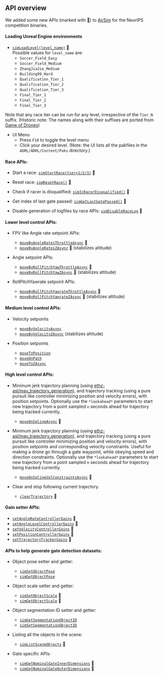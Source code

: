 ## API overview 
We added some new APIs (marked with &#x1F49A;) to [AirSim](https://github.com/Microsoft/Airsim) for the NeurIPS competition binaries. 

#### Loading Unreal Engine environments
- [`simLoadLevel(level_name)`](https://microsoft.github.io/AirSim-Drone-Racing-Lab/autoapi/airsimdroneracinglab/client/index.html#airsimdroneracinglab.client.VehicleClient.simLoadLevel) &#x1F49A;    
Possible values for `level_name` are: 
	- `Soccer_Field_Easy`
	- `Soccer_Field_Medium`
	- `ZhangJiaJie_Medium`
	- `Building99_Hard` 
	- `Qualification_Tier_1`
	- `Qualification_Tier_2`
	- `Qualification_Tier_3` 
	- `Final_Tier_1`
	- `Final_Tier_2`
	- `Final_Tier_3` 

Note that any race tier can be run for any level, irrespective of the `Tier_N` suffix. (Historic note: The names along with their suffixes are ported from [Game of Drones](https://github.com/microsoft/AirSim-NeurIPS2019-Drone-Racing))

- UI Menu
	- Press `F10` to toggle the level menu
	- Click your desired level. (Note: the UI lists all the pakfiles in the `ADRL/ADRL/Content/Paks` directory.)

#### Race APIs:
- Start a race:
	[`simStartRace(tier=1/2/3)`](https://microsoft.github.io/AirSim-Drone-Racing-Lab/autoapi/airsimdroneracinglab/client/index.html#airsimdroneracinglab.client.MultirotorClient.simStartRace) &#x1F49A;

- Reset race:
	[`simResetRace()`](https://microsoft.github.io/AirSim-Drone-Racing-Lab/autoapi/airsimdroneracinglab/client/index.html#airsimdroneracinglab.client.MultirotorClient.simResetRace) &#x1F49A;

- Check if racer is disqualified:
	[`simIsRacerDisqualified()`](https://microsoft.github.io/AirSim-Drone-Racing-Lab/autoapi/airsimdroneracinglab/client/index.html#airsimdroneracinglab.client.MultirotorClient.simIsRacerDisqualified) &#x1F49A;

- Get index of last gate passed:
	[`simGetLastGatePassed()`](https://microsoft.github.io/AirSim-Drone-Racing-Lab/autoapi/airsimdroneracinglab/client/index.html#airsimdroneracinglab.client.MultirotorClient.simGetLastGatePassed) &#x1F49A;

- Disable generation of logfiles by race APIs:
	[`simDisableRaceLog`](https://microsoft.github.io/AirSim-Drone-Racing-Lab/autoapi/airsimdroneracinglab/client/index.html#airsimdroneracinglab.client.MultirotorClient.simDisableRaceLog) &#x1F49A;

#### Lower level control APIs:
- FPV like Angle rate setpoint APIs: 
	- [`moveByAngleRatesThrottleAsync`](https://microsoft.github.io/AirSim-Drone-Racing-Lab/autoapi/airsimdroneracinglab/client/index.html#airsimdroneracinglab.client.MultirotorClient.moveByAngleRatesThrottleAsync) &#x1F49A;
	- [`moveByAngleRatesZAsync`](https://microsoft.github.io/AirSim-Drone-Racing-Lab/autoapi/airsimdroneracinglab/client/index.html#airsimdroneracinglab.client.MultirotorClient.moveByAngleRatesZAsync) &#x1F49A; (stabilizes altitude)

- Angle setpoint APIs:  
	- [`moveByRollPitchYawThrottleAsync`](https://microsoft.github.io/AirSim-Drone-Racing-Lab/autoapi/airsimdroneracinglab/client/index.html#airsimdroneracinglab.client.MultirotorClient.moveByRollPitchYawThrottleAsync) &#x1F49A;
	- [`moveByRollPitchYawZAsync`](https://microsoft.github.io/AirSim-Drone-Racing-Lab/autoapi/airsimdroneracinglab/client/index.html#airsimdroneracinglab.client.MultirotorClient.moveByRollPitchYawZAsync) &#x1F49A; (stabilizes altitude)

- RollPitchYawrate setpoint APIs: 
	- [`moveByRollPitchYawrateThrottleAsync`](https://microsoft.github.io/AirSim-Drone-Racing-Lab/autoapi/airsimdroneracinglab/client/index.html#airsimdroneracinglab.client.MultirotorClient.moveByRollPitchYawrateThrottleAsync) &#x1F49A;
	- [`moveByRollPitchYawrateZAsync`](https://microsoft.github.io/AirSim-Drone-Racing-Lab/autoapi/airsimdroneracinglab/client/index.html#airsimdroneracinglab.client.MultirotorClient.moveByRollPitchYawrateZAsync) &#x1F49A; (stabilizes altitude)

#### Medium level control APIs:
- Velocity setpoints
	- [`moveByVelocityAsync`](https://microsoft.github.io/AirSim-Drone-Racing-Lab/autoapi/airsimdroneracinglab/client/index.html#airsimdroneracinglab.client.MultirotorClient.moveByVelocityAsync)
	- [`moveByVelocityZAsync`](https://microsoft.github.io/AirSim-Drone-Racing-Lab/autoapi/airsimdroneracinglab/client/index.html#airsimdroneracinglab.client.MultirotorClient.moveByVelocityZAsync) (stabilizes altitude)

- Position setpoints
	- [`moveToPosition`](https://microsoft.github.io/AirSim-Drone-Racing-Lab/autoapi/airsimdroneracinglab/client/index.html#airsimdroneracinglab.client.MultirotorClient.moveToPositionAsync)
	- [`moveOnPath`](https://microsoft.github.io/AirSim-Drone-Racing-Lab/autoapi/airsimdroneracinglab/client/index.html#airsimdroneracinglab.client.MultirotorClient.moveOnPathAsync)
	- [`moveToZAsync`](https://microsoft.github.io/AirSim-Drone-Racing-Lab/autoapi/airsimdroneracinglab/client/index.html#airsimdroneracinglab.client.MultirotorClient.moveToZAsync)

#### High level control APIs:
- Minimum jerk trajectory planning (using [ethz-asl/mav_trajectory_generation](https://github.com/ethz-asl/mav_trajectory_generation)), and trajectory tracking (using a pure pursuit like controller minimizing position and velocity errors), with position setpoints. 
	Optionally use the `*lookahead*` parameters to start new trajectory from a point sampled `n` seconds ahead for trajectory being tracked currently. 
	- [`moveOnSplineAsync`](https://microsoft.github.io/AirSim-Drone-Racing-Lab/autoapi/airsimdroneracinglab/client/index.html#airsimdroneracinglab.client.MultirotorClient.moveOnSplineAsync) &#x1F49A;

- Minimum jerk trajectory planning (using [ethz-asl/mav_trajectory_generation](https://github.com/ethz-asl/mav_trajectory_generation)), and trajectory tracking (using a pure pursuit like controller minimizing position and velocity errors), with position setpoints and corresponding velocity constraints. Useful for making a drone go through a gate waypoint, while obeying speed and direction constraints. 
	Optionally use the `*lookahead*` parameters to start new trajectory from a point sampled `n` seconds ahead for trajectory being tracked currently. 
	- [`moveOnSplineVelConstraintsAsync`](https://microsoft.github.io/AirSim-Drone-Racing-Lab/autoapi/airsimdroneracinglab/client/index.html#airsimdroneracinglab.client.MultirotorClient.moveOnSplineVelConstraintsAsync) &#x1F49A;

- Clear and stop following current trajectory. 
	- [`clearTrajectory`](https://microsoft.github.io/AirSim-Drone-Racing-Lab/autoapi/airsimdroneracinglab/client/index.html#airsimdroneracinglab.client.MultirotorClient.clearTrajectory) &#x1F49A;

#### Gain setter APIs:
- [`setAngleRateControllerGains`](https://microsoft.github.io/AirSim-Drone-Racing-Lab/autoapi/airsimdroneracinglab/client/index.html#airsimdroneracinglab.client.MultirotorClient.setAngleRateControllerGains) &#x1F49A;
- [`setAngleLevelControllerGains`](https://microsoft.github.io/AirSim-Drone-Racing-Lab/autoapi/airsimdroneracinglab/client/index.html#airsimdroneracinglab.client.MultirotorClient.setAngleLevelControllerGains) &#x1F49A;
- [`setVelocityControllerGains`](https://microsoft.github.io/AirSim-Drone-Racing-Lab/autoapi/airsimdroneracinglab/client/index.html#airsimdroneracinglab.client.MultirotorClient.setVelocityControllerGains) &#x1F49A;
- [`setPositionControllerGains`](https://microsoft.github.io/AirSim-Drone-Racing-Lab/autoapi/airsimdroneracinglab/client/index.html#airsimdroneracinglab.client.MultirotorClient.setPositionControllerGains) &#x1F49A;
- [`setTrajectoryTrackerGains`](https://microsoft.github.io/AirSim-Drone-Racing-Lab/autoapi/airsimdroneracinglab/client/index.html#airsimdroneracinglab.client.MultirotorClient.setTrajectoryTrackerGains) &#x1F49A; 

#### APIs to help generate gate detection datasets:
- Object pose setter and getter: 
	- [`simSetObjectPose`](https://microsoft.github.io/AirSim-Drone-Racing-Lab/autoapi/airsimdroneracinglab/client/index.html#airsimdroneracinglab.client.VehicleClient.simSetObjectPose)
	- [`simGetObjectPose`](https://microsoft.github.io/AirSim-Drone-Racing-Lab/autoapi/airsimdroneracinglab/client/index.html#airsimdroneracinglab.client.VehicleClient.simGetObjectPose)

- Object scale setter and getter: 
	- [`simSetObjectScale`](https://microsoft.github.io/AirSim-Drone-Racing-Lab/autoapi/airsimdroneracinglab/client/index.html#airsimdroneracinglab.client.VehicleClient.simSetObjectScale) &#x1F49A;
	- [`simGetObjectScale`](https://microsoft.github.io/AirSim-Drone-Racing-Lab/autoapi/airsimdroneracinglab/client/index.html#airsimdroneracinglab.client.VehicleClient.simGetObjectScale) &#x1F49A;

- Object segmentation ID setter and getter: 
	- [`simGetSegmentationObjectID`](https://microsoft.github.io/AirSim-Drone-Racing-Lab/autoapi/airsimdroneracinglab/client/index.html#airsimdroneracinglab.client.VehicleClient.simGetSegmentationObjectID)
	- [`simSetSegmentationObjectID`](https://microsoft.github.io/AirSim-Drone-Racing-Lab/autoapi/airsimdroneracinglab/client/index.html#airsimdroneracinglab.client.VehicleClient.simSetSegmentationObjectID)

- Listing all the objects in the scene: 
	- [`simListSceneObjects`](https://microsoft.github.io/AirSim-Drone-Racing-Lab/autoapi/airsimdroneracinglab/client/index.html#airsimdroneracinglab.client.VehicleClient.simListSceneObjects) &#x1F49A;

- Gate specific APIs: 
	- [`simGetNominalGateInnerDimensions`](https://microsoft.github.io/AirSim-Drone-Racing-Lab/autoapi/airsimdroneracinglab/client/index.html#airsimdroneracinglab.client.VehicleClient.simGetNominalGateInnerDimensions) &#x1F49A;
	- [`simGetNominalGateOuterDimensions`](https://microsoft.github.io/AirSim-Drone-Racing-Lab/autoapi/airsimdroneracinglab/client/index.html#airsimdroneracinglab.client.VehicleClient.simGetNominalGateOuterDimensions) &#x1F49A;

